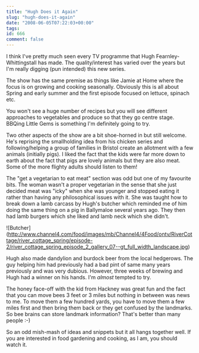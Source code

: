 ```yaml
---
title: "Hugh Does it Again"
slug: "hugh-does-it-again"
date: "2008-06-05T07:22:03+00:00"
tags:
id: 666
comment: false
---
```


I think I've pretty much seen every TV programme that Hugh Fearnley-Whittingstall has made. The quality/interest has varied over the years but I'm really digging (pun intended) this new series.

The show has the same premise as things like Jamie at Home where the focus is on growing and cooking seasonally. Obviously this is all about Spring and early summer and the first episode focused on lettuce, spinach etc.

You won't see a huge number of recipes but you will see different approaches to vegetables and produce so that they go centre stage. BBQing Little Gems is something I'm definitely going to try.

Two other aspects of the show are a bit shoe-horned in but still welcome. He's reprising the smallholding idea from his chicken series and following/helping a group of families in Bristol create an allotment with a few animals (initially pigs). I liked the fact that the kids were far more down to earth about the fact that pigs are lovely animals but they are also meat. Some of the more flighty adults should listen to them!

The "get a vegetarian to eat meat" section was odd but one of my favourite bits. The woman wasn't a proper vegetarian in the sense that she just decided meat was "icky" when she was younger and stopped eating it rather than having any philosophical issues with it. She was taught how to break down a lamb carcass by Hugh's butcher which reminded me of him doing the same thing on a pig in Ballymaloe several years ago. They then had lamb burgers which she liked and lamb neck which she didn't.

![Butcher\](http://www.channel4.com/food/images/mb/Channel4/4Food/ontv/RiverCottage/river_cottage_spring/episode-2/river_cottage_spring_episode_2_gallery_07--gt_full_width_landscape.jpg)

Hugh also made dandylion and burdock beer from the local hedgerows. The guy helping him had previously had a bad pint of same many years previously and was very dubious. However, three weeks of brewing and Hugh had a winner on his hands. I'm _almost_ tempted to try.

The honey face-off with the kid from Hackney was great fun and the fact that you can move bees 3 feet or 3 miles but nothing in between was news to me. To move them a few hundred yards, you have to move them a few miles first and then bring them back or they get confused by the landmarks. So bee brains can store landmark information? That's better than many people :-)

So an odd mish-mash of ideas and snippets but it all hangs together well. If you are interested in food gardening and cooking, as I am, you should watch it.
